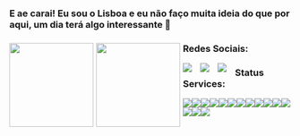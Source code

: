 ### E ae carai! Eu sou o Lisboa e eu não faço muita ideia do que por aqui, um dia terá algo interessante 👋

<!--
**lisboadas/lisboadas** is a ✨ _special_ ✨ repository because its `README.md` (this file) appears on your GitHub profile.

Here are some ideas to get you started:

- 🔭 I’m currently working on ...
- 🌱 I’m currently learning ...
- 👯 I’m looking to collaborate on ...
- 🤔 I’m looking for help with ...
- 💬 Ask me about ...
- 📫 How to reach me: ...
- 😄 Pronouns: ...
- ⚡ Fun fact: ...
-->
<a href="https://lisboadas.dev/">
  <div>
    <img style="float: left; margin-right: 5px; height: 150px;" src="https://github-readme-stats.vercel.app/api?username=lisboadas&show_icons=true&theme=synthwave&count_private=true&hide_border=true&include_all_commits=true" />
    <img style="float: left; margin-right: 5px; height: 150px;" src="https://github-readme-stats.vercel.app/api/wakatime?username=Lisboadas&theme=synthwave&hide_border=true&compact=true&show_icons=true&range=last_7_days"
  </div>
</a>

### Redes Sociais:
  
<div>
  <a href="https://discord.gg/Hr8xZ6D" target="_blank"><img style="float: left; margin-right: 15px;" src="https://lisboadas.dev/images/github/discord%20social%20github.png" /></a>
  <a href="https://instagram.com/lisboadas" target="_blank"><img style="float: left; margin-right: 15px;" src="https://lisboadas.dev/images/github/instagram%20social%20github.png" /></a>
  <a href="https://lisboadas.art/" target="_blank"><img style="float: left; margin-right: 15px;" src="https://lisboadas.dev/images/github/portfolio%20social%20github.png" /></a>
</div>
  
  ### Status Services:
  
<div>
  <img style="float: left; margin-rigth: 15px;" src="https://lisboadas.info/api/badge/1/status?upLabel=NODE%20BOTS%201&downLabel=VPS%20BOTS%201&style=for-the-badge">
  <img style="float: left; margin-rigth: 15px;" src="https://lisboadas.info/api/badge/1/uptime/720?labelPrefix=&label=Uptime&labelSuffix=&prefix=&suffix=%&style=for-the-badge">
  <img style="float: left; margin-rigth: 15px;" src="https://lisboadas.info/api/badge/1/ping/720?labelPrefix=&label=30&labelSuffix=d&prefix=&suffix=ms&style=for-the-badge">
</div>
<div>
  <img style="float: left; margin-rigth: 15px;" src="https://lisboadas.info/api/badge/85/status?upLabel=NODE%20BOTS%202&downLabel=VPS%20BOTS%202&style=for-the-badge">
  <img style="float: left; margin-rigth: 15px;" src="https://lisboadas.info/api/badge/85/uptime/720?labelPrefix=&label=Uptime&labelSuffix=&prefix=&suffix=%&style=for-the-badge">
  <img style="float: left; margin-rigth: 15px;" src="https://lisboadas.info/api/badge/85/ping/720?labelPrefix=&label=30&labelSuffix=d&prefix=&suffix=ms&style=for-the-badge">
</div>
<div>
  <img style="float: left; margin-rigth: 15px;" src="https://lisboadas.info/api/badge/97/status?upLabel=NODE%20BOTS%203&downLabel=VPS%20BOTS%202&style=for-the-badge">
  <img style="float: left; margin-rigth: 15px;" src="https://lisboadas.info/api/badge/97/uptime/720?labelPrefix=&label=Uptime&labelSuffix=&prefix=&suffix=%&style=for-the-badge">
  <img style="float: left; margin-rigth: 15px;" src="https://lisboadas.info/api/badge/97/ping/720?labelPrefix=&label=30&labelSuffix=d&prefix=&suffix=ms&style=for-the-badge">
</div>
<div>
  <img style="float: left; margin-rigth: 15px;" src="https://lisboadas.info/api/badge/98/status?upLabel=NODE%20BOTS%204&downLabel=VPS%20BOTS%202&style=for-the-badge">
  <img style="float: left; margin-rigth: 15px;" src="https://lisboadas.info/api/badge/98/uptime/720?labelPrefix=&label=Uptime&labelSuffix=&prefix=&suffix=%&style=for-the-badge">
  <img style="float: left; margin-rigth: 15px;" src="https://lisboadas.info/api/badge/98/ping/720?labelPrefix=&label=30&labelSuffix=d&prefix=&suffix=ms&style=for-the-badge">
</div>
<div>
  <img style="float: left; margin-rigth: 15px;" src="https://lisboadas.info/api/badge/2/status?upLabel=NODE%20BOTS%20CPX&downLabel=VPS%20BOTS%20CPX&style=for-the-badge">
  <img style="float: left; margin-rigth: 15px;" src="https://lisboadas.info/api/badge/2/uptime/720?labelPrefix=&label=Uptime&labelSuffix=&prefix=&suffix=%&style=for-the-badge">
  <img style="float: left; margin-rigth: 15px;" src="https://lisboadas.info/api/badge/2/ping/720?labelPrefix=&label=30&labelSuffix=d&prefix=&suffix=ms&style=for-the-badge">
</div>
